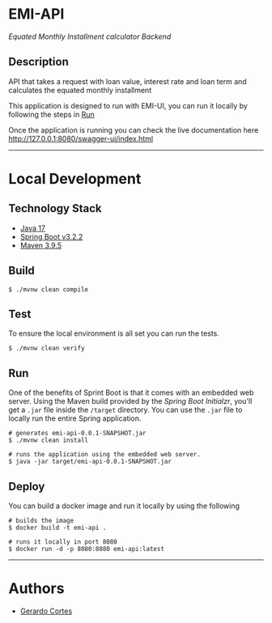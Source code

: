 # EMI-API
_Equated Monthly Installment calculator Backend_

## Description
API that takes a request with loan value, interest rate and loan term and calculates the equated monthly installment

This application is designed to run with EMI-UI, you can run it locally by following the steps in [Run](#run)

Once the application is running you can check the live documentation here http://127.0.0.1:8080/swagger-ui/index.html

---

# Local Development

## Technology Stack
- [Java 17](https://openjdk.org/projects/jdk/17/)
- [Spring Boot v3.2.2](https://spring.io/projects/spring-boot)
- [Maven 3.9.5](https://maven.apache.org/download.cgi?Preferred=ftp://ftp.osuosl.org/pub/apache/)

## Build
```shell
$ ./mvnw clean compile
```

## Test
To ensure the local environment is all set you can run the tests.
```shell
$ ./mvnw clean verify
```

## Run
One of the benefits of Sprint Boot is that it comes with an embedded web server. Using the Maven build provided by the _Spring Boot Initialzr_, you'll get a `.jar` file inside the `/target` directory. You can use the `.jar` file to locally run the entire Spring application.
```shell
# generates emi-api-0.0.1-SNAPSHOT.jar
$ ./mvnw clean install

# runs the application using the embedded web server.
$ java -jar target/emi-api-0.0.1-SNAPSHOT.jar
```

## Deploy
You can build a docker image and run it locally by using the following
```shell
# builds the image
$ docker build -t emi-api .

# runs it locally in port 8080
$ docker run -d -p 8080:8080 emi-api:latest
```

---

# Authors
- [Gerardo Cortes](mailto:mail@gerardocortes.com?subject=You%20are%20hired)

